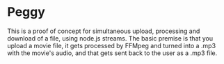 Peggy
=====

This is a proof of concept for simultaneous upload, processing and download of a file, using node.js streams. The basic premise is that you upload a movie file, it gets processed by FFMpeg and turned into a .mp3 with the movie's audio, and that gets sent back to the user as a .mp3 file.
